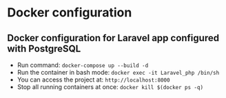 # Docker configuration
## Docker configuration for Laravel app configured with PostgreSQL

- Run command: `docker-compose up --build -d`
- Run the container in bash mode: `docker exec -it Laravel_php /bin/sh`
- You can access the project at: `http://localhost:8000`
- Stop all running containers at once: `docker kill $(docker ps -q)`
